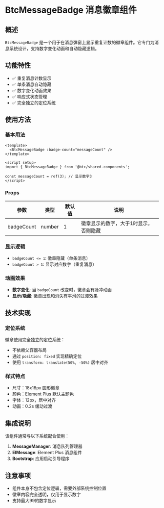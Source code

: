 # BtcMessageBadge 消息徽章组件

## 概述

`BtcMessageBadge` 是一个用于在消息弹窗上显示重复计数的徽章组件。它专门为消息系统设计，支持数字变化动画和自动隐藏逻辑。

## 功能特性

- ✅ 重复消息计数显示
- ✅ 单条消息自动隐藏
- ✅ 数字变化动画效果
- ✅ 响应式状态管理
- ✅ 完全独立的定位系统

## 使用方法

### 基本用法

```vue
<template>
  <BtcMessageBadge :badge-count="messageCount" />
</template>

<script setup>
import { BtcMessageBadge } from '@btc/shared-components';

const messageCount = ref(3); // 显示数字3
</script>
```

### Props

| 参数       | 类型   | 默认值 | 说明                                  |
| ---------- | ------ | ------ | ------------------------------------- |
| badgeCount | number | 1      | 徽章显示的数字，大于1时显示，否则隐藏 |

### 显示逻辑

- `badgeCount <= 1`: 徽章隐藏（单条消息）
- `badgeCount > 1`: 显示对应数字（重复消息）

### 动画效果

- **数字变化**: 当 `badgeCount` 改变时，徽章会有脉冲动画
- **显示/隐藏**: 徽章出现和消失有平滑的过渡效果

## 技术实现

### 定位系统

徽章使用完全独立的定位系统：

- 不依赖父容器布局
- 通过 `position: fixed` 实现精确定位
- 使用 `transform: translate(50%, -50%)` 居中对齐

### 样式特点

- 尺寸：18x18px 圆形徽章
- 颜色：Element Plus 默认主题色
- 字体：12px，居中对齐
- 动画：0.2s 缓动过渡

## 集成说明

该组件通常与以下系统配合使用：

1. **MessageManager**: 消息队列管理器
2. **ElMessage**: Element Plus 消息组件
3. **Bootstrap**: 应用启动引导程序

## 注意事项

- 组件本身不包含定位逻辑，需要外部系统控制位置
- 徽章内容完全透明，仅用于显示数字
- 支持最大99的数字显示
